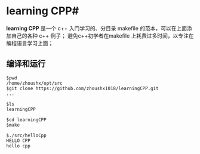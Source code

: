 # learning CPP#

**learning CPP** 是一个 c++ 入门学习的、分目录 makefile 的范本，可以在上面添加自己的各种 c++ 例子； 避免c++初学者在makefile 上耗费过多时间，以专注在编程语言学习上面；



## 编译和运行 ##
	

	$pwd
	/home/zhoushx/opt/src
	$git clone https://github.com/zhoushx1018/learningCPP.git
	...

	$ls
	learningCPP

	$cd learningCPP
	$make

	$./src/helloCpp 
	HELLO CPP
	hello cpp
	
	
	  